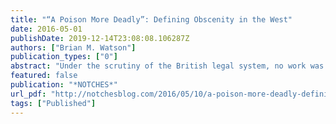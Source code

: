 ```yaml
---
title: "“A Poison More Deadly”: Defining Obscenity in the West"
date: 2016-05-01
publishDate: 2019-12-14T23:08:08.106287Z
authors: ["Brian M. Watson"]
publication_types: ["0"]
abstract: "Under the scrutiny of the British legal system, no work was safe from being deemed obscene."
featured: false
publication: "*NOTCHES*"
url_pdf: "http://notchesblog.com/2016/05/10/a-poison-more-deadly-defining-obscenity-in-the-west/"
tags: ["Published"]
---
```




